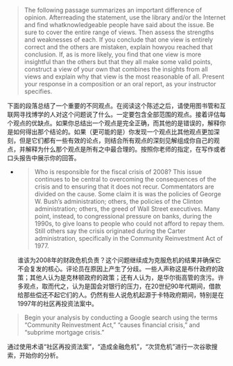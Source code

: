 > The following passage summarizes an important difference of opinion. Afterreading the statement, use the library and/or the Internet and find whatknowledgeable people have said about the issue. Be sure to cover the entire range of views. Then assess the strengths and weaknesses of each. If you conclude that one view is entirely correct and the others are mistaken, explain howyou reached that conclusion. If, as is more likely, you find that one view is more insightful than the others but that they all make some valid points, construct a view of your own that combines the insights from all views and explain why that view is the most reasonable of all. Present your response in a composition or an oral report, as your instructor specifies.

下面的段落总结了一个重要的不同观点。在阅读这个陈述之后，请使用图书管和互联网寻找博学的人对这个问题说了什么。一定要包含全部范围的观点。接着评估每个观点的优缺点。如果你总结出一个观点是完全正确，而其他的是错误的，解释你是如何得出那个结论的。如果（更可能的是）你发现一个观点比其他观点更加深刻，但是它们都有一些有效的论点，则结合所有观点的深刻见解组成你自己的观点，并解释为什么那个观点是所有之中最合理的。按照你老师的指定，在写作或者口头报告中展示你的回答。

* > Who is responsible for the fiscal crisis of 2008? This issue continues to be central to overcoming the consequences of the crisis and to ensuring that it does not recur. Commentators are divided on the cause. Some claim it is was the policies of George W. Bush’s administration; others, the policies of the Clinton administration; others, the greed of Wall Street executives. Many point, instead, to congressional pressure on banks, during the 1990s, to give loans to people who could not afford to repay them. Still others say the crisis originated during the Carter administration, specifically in the Community Reinvestment Act of 1977.

  谁该为2008年的财政危机负责？这个问题继续成为克服危机的结果并确保它不会复发的核心。评论员在原因上产生了分歧。一些人声称这是布什政府的政策；其他人认为是克林顿政府的政策；还有人认为，是华尔街高管的贪污。许多观点，取而代之，认为是国会对银行的压力，在20世纪90年代期间，借款给那些偿还不起它们的人。仍然有些人说危机起源于卡特政府期间，特别是在1997年的社区再投资法案中。


> Begin your analysis by conducting a Google search using the terms “Community Reinvestment Act,” “causes financial crisis,” and “subprime mortgage crisis.”

通过使用术语“社区再投资法案”，“造成金融危机”，“次贷危机”进行一次谷歌搜索，开始你的分析。

